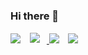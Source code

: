 ### Hi there 👋
<a href="https://www.notion.so/e4fafd76b5b942559cdd2d12f424ac5a" target="_blank"><img src="https://img.shields.io/badge/Notion-333333?style=flat-square&logo=Notion&logoColor=White"/></a>
<a href="https://www.instagram.com/sseung__su._/" target="_blank">
    <img 
        src="http://img.shields.io/badge/-Instagram-black?style=flat&logo=Instagram&link=https://www.instagram.com/sseung__su._/"
        style="height : auto; margin-left : 10px; margin-right : 10px; border : 1px solid white;"/>
</a>
<a href="https://mail.google.com/mail/u/0/#inbox" target="_blank"><img src="https://img.shields.io/badge/h2sorginal@gmail.com-EA4335?style=flat-square&logo=maildotcom&logoColor=White"/></a>
<a href="https://mail.google.com/mail/u/0/#inbox" target="_blank">
    <img 
        src="http://img.shields.io/badge/-h2sorginal@gmail.com-FFCD00?style=flat&logo=Gmail&logoColor=White"
        style="height : auto; margin-left : 10px; margin-right : 10px;"/>
</a>

<!--
**KKaeBu/KKaeBu** is a ✨ _special_ ✨ repository because its `README.md` (this file) appears on your GitHub profile.

Here are some ideas to get you started:

- 🔭 I’m currently working on ...
- 🌱 I’m currently learning ...
- 👯 I’m looking to collaborate on ...
- 🤔 I’m looking for help with ...
- 💬 Ask me about ...
- 📫 How to reach me: ...
- 😄 Pronouns: ...
- ⚡ Fun fact: ...
-->
